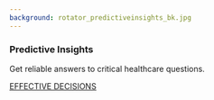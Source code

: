 ```yaml
---
background: rotator_predictiveinsights_bk.jpg
---
```


### Predictive Insights

Get reliable answers to critical healthcare questions.

<div class="action"><a href='/solutions/predictive-insights.html' class="btn btn-lg btn-primary">EFFECTIVE DECISIONS</a></div>
